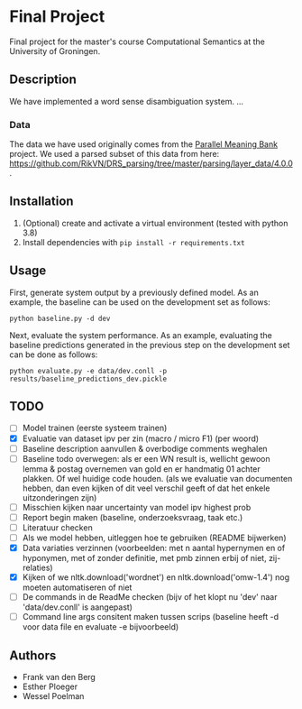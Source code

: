 # Final Project
Final project for the master's course Computational Semantics at the University of Groningen.

## Description
We have implemented a word sense disambiguation system.
...
### Data
The data we have used originally comes from the [Parallel Meaning Bank](https://pmb.let.rug.nl/) project.
We used a parsed subset of this data from here: <https://github.com/RikVN/DRS_parsing/tree/master/parsing/layer_data/4.0.0>.

## Installation
1. (Optional) create and activate a virtual environment (tested with python 3.8)
2. Install dependencies with `pip install -r requirements.txt`

## Usage
First, generate system output by a previously defined model. As an example, the baseline can be used on the development set as follows:

`python baseline.py -d dev`

Next, evaluate the system performance. As an example, evaluating the baseline predictions generated in the previous step on the development set can be done as follows:

`python evaluate.py -e data/dev.conll -p results/baseline_predictions_dev.pickle`


## TODO
- [ ] Model trainen (eerste systeem trainen)
- [x] Evaluatie van dataset ipv per zin (macro / micro F1) (per woord)
- [ ] Baseline description aanvullen & overbodige comments weghalen
- [ ] Baseline todo overwegen: als er een WN result is, wellicht gewoon lemma & postag overnemen van gold en er handmatig 01 achter plakken. Of wel huidige code houden. (als we evaluatie van documenten hebben, dan even kijken of dit veel verschil geeft of dat het enkele uitzonderingen zijn)
- [ ] Misschien kijken naar uncertainty van model ipv highest prob
- [ ] Report begin maken (baseline, onderzoeksvraag, taak etc.)
- [ ] Literatuur checken
- [ ] Als we model hebben, uitleggen hoe te gebruiken (README bijwerken)
- [x] Data variaties verzinnen (voorbeelden: met n aantal hypernymen en of hyponymen, met of zonder definitie, met pmb zinnen erbij of niet, zij-relaties)
- [x] Kijken of we nltk.download('wordnet') en nltk.download('omw-1.4') nog moeten automatiseren of niet
- [ ] De commands in de ReadMe checken (bijv of het klopt nu 'dev' naar 'data/dev.conll' is aangepast)
- [ ] Command line args consitent maken tussen scrips (baseline heeft -d voor data file en evaluate -e bijvoorbeeld)

## Authors
* Frank van den Berg
* Esther Ploeger
* Wessel Poelman
